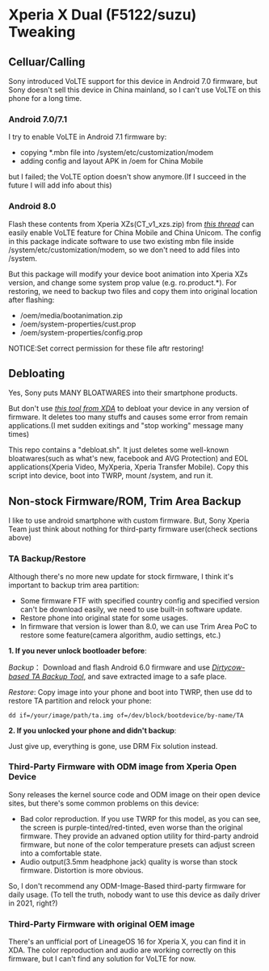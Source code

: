 # Xperia X Dual (F5122/suzu) Tweaking

## Celluar/Calling
Sony introduced VoLTE support for this device in Android 7.0 firmware, but Sony doesn't sell this device in China mainland, so I can't use VoLTE on this phone for a long time.
### Android 7.0/7.1
I try to enable VoLTE in Android 7.1 firmware by:

- copying *.mbn file into /system/etc/customization/modem 
- adding config and layout APK in /oem for China Mobile

but I failed; the VoLTE option doesn't show anymore.(If I succeed in the future I will add info about this)

### Android 8.0
Flash these contents from Xperia XZs(CT_v1_xzs.zip) from [_this thread_](https://forum.xda-developers.com/t/trying-to-figure-out-how-to-enable-volte-wifi-calling-on-x-compact.3877692/) can easily enable VoLTE feature for China Mobile and China Unicom. The config in this package indicate software to use two existing mbn file inside /system/etc/customization/modem, so we don't need to add files into /system.

But this package will modify your device boot animation into Xperia XZs version, and change some system prop value (e.g. ro.product.*). For restoring, we need to backup two files and copy them into original location after flashing:
- /oem/media/bootanimation.zip
- /oem/system-properties/cust.prop
- /oem/system-properties/config.prop

NOTICE:Set correct permission for these file aftr restoring!

## Debloating
Yes, Sony puts MANY BLOATWARES into their smartphone products.

But don't use [_this tool from XDA_](https://forum.xda-developers.com/t/mm-n-o-ub-combined-system-oem-debloat-script-v1-8-03-dec-2017.3527866/) to debloat your device in any version of firmware. It deletes too many stuffs and causes some error from remain applications.(I met sudden exitings and "stop working" message many times)

This repo contains a "debloat.sh". It just deletes some well-known bloatwares(such as what's new, facebook and AVG Protection) and EOL applications(Xperia Video, MyXperia, Xperia Transfer Mobile). Copy this script into device, boot into TWRP, mount /system, and run it.

## Non-stock Firmware/ROM, Trim Area Backup
I like to use android smartphone with custom firmware. But, Sony Xperia Team just think about nothing for third-party firmware user(check sections above)

### TA Backup/Restore
Although there's no more new update for stock firmware, I think it's important to backup trim area partition:
- Some firmware FTF with specified country config and specified version can't be download easily, we need to use built-in software update.
- Restore phone into original state for some usages. 
- In firmware that version is lower than 8.0, we can use Trim Area PoC to restore some feature(camera algorithm, audio settings, etc.)

__1. If you never unlock bootloader before__:

*Backup*： Download and flash Android 6.0 firmware and use [_Dirtycow-based TA Backup Tool_](https://forum.xda-developers.com/t/universal-dirtycow-based-ta-backup-v2.3514236/page-2), and save extracted image to a safe place.

*Restore*: Copy image into your phone and boot into TWRP, then use dd to restore TA partition and relock your phone:

```
dd if=/your/image/path/ta.img of=/dev/block/bootdevice/by-name/TA
```

__2. If you unlocked your phone and didn't backup__:

Just give up, everything is gone, use DRM Fix solution instead.

### Third-Party Firmware with ODM image from Xperia Open Device
Sony releases the kernel source code and ODM image on their open device sites, but there's some common problems on this device:

- Bad color reproduction. If you use TWRP for this model, as you can see, the screen is purple-tinted/red-tinted, even worse than the original firmware. They provide an advaned option utility for third-party android firmware, but none of the color temperature presets can adjust screen into a comfortable state.
- Audio output(3.5mm headphone jack) quality is worse than stock firmware. Distortion is more obvious.

So, I don't recommend any ODM-Image-Based third-party firmware for daily usage. (To tell the truth, nobody want to use this device as daily driver in 2021, right?)

### Third-Party Firmware with original OEM image
There's an unfficial port of LineageOS 16 for Xperia X, you can find it in XDA. The color reproduction and audio are working correctly on this firmware, but I can't find any solution for VoLTE for now.

